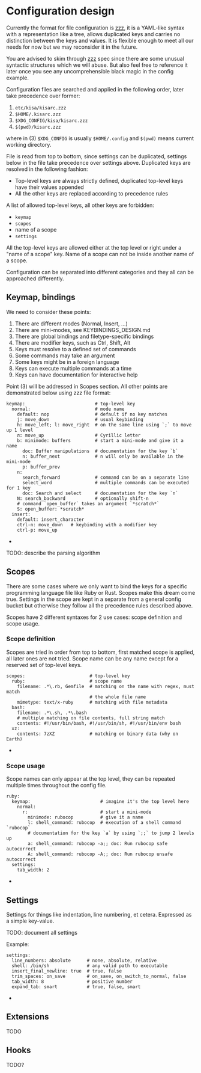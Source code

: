 # Configuration design

Currently the format for file configuration is [zzz], it is a YAML-like
syntax with a representation like a tree, allows duplicated keys and
carries no distinction between the keys and values. It is flexible enough
to meet all our needs for now but we may reconsider it in the future.

You are advised to skim through [zzz] spec since there are some unusual
syntactic structures which we will abuse. But also feel free to reference
it later once you see any uncomprehensible black magic in the config example.

[zzz]: https://github.com/gruebite/zzz

Configuration files are searched and applied in the following order,
later take precedence over former:
1. `etc/kisa/kisarc.zzz`
2. `$HOME/.kisarc.zzz`
3. `$XDG_CONFIG/kisa/kisarc.zzz`
4. `$(pwd)/kisarc.zzz`

where in (3) `$XDG_CONFIG` is usually `$HOME/.config` and `$(pwd)` means
current working directory.

File is read from top to bottom, since settings can be duplicated, settings
below in the file take precedence over settings above. Duplicated keys
are resolved in the following fashion:
* Top-level keys are always strictly defined, duplicated top-level keys
  have their values appended
* All the other keys are replaced according to precedence rules

A list of allowed top-level keys, all other keys are forbidden:
* `keymap`
* `scopes`
* name of a scope
* `settings`

All the top-level keys are allowed either at the top level or right under a
"name of a scope" key. Name of a scope can not be inside another name of
a scope.

Configuration can be separated into different categories and they all can
be approached differently.

## Keymap, bindings

We need to consider these points:
1. There are different modes (Normal, Insert, ...)
2. There are mini-modes, see KEYBINDINGS_DESIGN.md
3. There are global bindings and filetype-specific bindings
4. There are modifier keys, such as Ctrl, Shift, Alt
5. Keys must resolve to a defined set of commands
6. Some commands may take an argument
7. Some keys might be in a foreign language
8. Keys can execute multiple commands at a time
9. Keys can have documentation for interactive help

Point (3) will be addressed in Scopes section. All other points are
demonstrated below using zzz file format:
```
keymap:                          # top-level key
  normal:                        # mode name
    default: nop                 # default if no key matches
    j: move_down                 # usual keybinding
    h: move_left; l: move_right  # on the same line using `;` to move up 1 level
    л: move_up                   # Cyrillic letter
    b: minimode: buffers         # start a mini-mode and give it a name
      doc: Buffer manipulations  # documentation for the key `b`
      n: buffer_next             # n will only be available in the mini-mode
      p: buffer_prev
    n:
      search_forward             # command can be on a separate line
      select_word                # multiple commands can be executed for 1 key
      doc: Search and select     # documentation for the key `n`
    N: search_backward           # optionally shift-n
    # command `open_buffer` takes an argument `*scratch*`
    S: open_buffer: *scratch*
  insert:
    default: insert_character
    ctrl-n: move_down   # keybinding with a modifier key
    ctrl-p: move_up
```
 *

TODO: describe the parsing algorithm

## Scopes

There are some cases where we only want to bind the keys for a specific
programming language file like Ruby or Rust. Scopes make this dream come
true. Settings in the scope are kept in a separate from a general config
bucket but otherwise they follow all the precedence rules described
above.

Scopes have 2 different syntaxes for 2 use cases: scope definition and
scope usage.

### Scope definition

Scopes are tried in order from top to bottom, first matched scope is
applied, all later ones are not tried. Scope name can be any name
except for a reserved set of top-level keys.

```
scopes:                        # top-level key
  ruby:                        # scope name
    filename: .*\.rb, Gemfile  # matching on the name with regex, must match
                               # the whole file name
    mimetype: text/x-ruby      # matching with file metadata
  bash:
    filename: .*\.sh, .*\.bash
    # multiple matching on file contents, full string match
    contents: #!/usr/bin/bash, #!/usr/bin/sh, #!/usr/bin/env bash
  xz:
    contents: 7zXZ             # matching on binary data (why on Earth)
```
 *

### Scope usage

Scope names can only appear at the top level, they can be repeated multiple
times throughout the config file.

```
ruby:
  keymap:                          # imagine it's the top level here
    normal:
      r:                           # start a mini-mode
        minimode: rubocop          # give it a name
        l: shell_command: rubocop  # execution of a shell command `rubocop`
        # documentation for the key `a` by using `;;` to jump 2 levels up
        a: shell_command: rubocop -a;; doc: Run rubocop safe autocorrect
        A: shell_command: rubocop -A;; doc: Run rubocop unsafe autocorrect
  settings:
    tab_width: 2
```
 *

## Settings

Settings for things like indentation, line numbering, et cetera. Expressed
as a simple key-value.

TODO: document all settings

Example:
```
settings:
  line_numbers: absolute      # none, absolute, relative
  shell: /bin/sh              # any valid path to executable
  insert_final_newline: true  # true, false
  trim_spaces: on_save        # on_save, on_switch_to_normal, false
  tab_width: 8                # positive number
  expand_tab: smart           # true, false, smart
```
 *

## Extensions

TODO

## Hooks

TODO?
